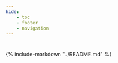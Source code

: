 ```yaml
---
hide:
    - toc
    - footer
    - navigation
---
```



#

{%
   include-markdown "../README.md"
%}

